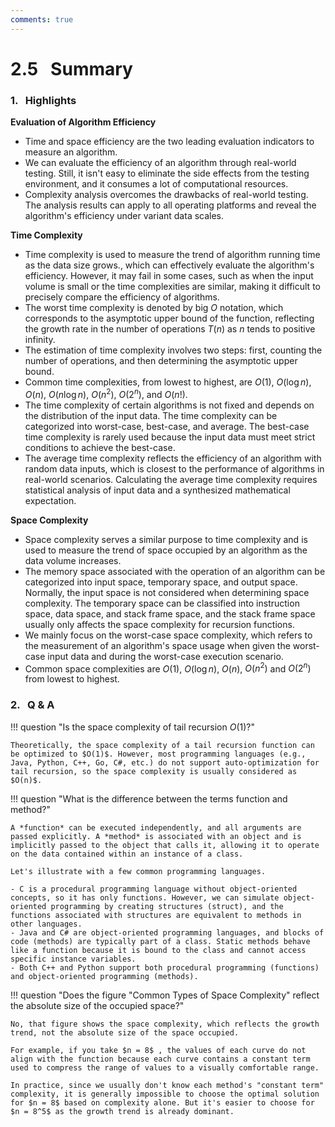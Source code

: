 ```yaml
---
comments: true
---
```


# 2.5 &nbsp; Summary

### 1. &nbsp; Highlights

**Evaluation of Algorithm Efficiency**

- Time and space efficiency are the two leading evaluation indicators to measure an algorithm.
- We can evaluate the efficiency of an algorithm through real-world testing. Still, it isn't easy to eliminate the side effects from the testing environment, and it consumes a lot of computational resources.
- Complexity analysis overcomes the drawbacks of real-world testing. The analysis results can apply to all operating platforms and reveal the algorithm's efficiency under variant data scales.

**Time Complexity**

- Time complexity is used to measure the trend of algorithm running time as the data size grows., which can effectively evaluate the algorithm's efficiency. However, it may fail in some cases, such as when the input volume is small or the time complexities are similar, making it difficult to precisely compare the efficiency of algorithms.
- The worst time complexity is denoted by big $O$ notation, which corresponds to the asymptotic upper bound of the function, reflecting the growth rate in the number of operations $T(n)$ as $n$ tends to positive infinity.
- The estimation of time complexity involves two steps: first, counting the number of operations, and then determining the asymptotic upper bound.
- Common time complexities, from lowest to highest, are $O(1)$, $O(\log n)$, $O(n)$, $O(n \log n)$, $O(n^2)$, $O(2^n)$, and $O(n!)$.
- The time complexity of certain algorithms is not fixed and depends on the distribution of the input data. The time complexity can be categorized into worst-case, best-case, and average. The best-case time complexity is rarely used because the input data must meet strict conditions to achieve the best-case.
- The average time complexity reflects the efficiency of an algorithm with random data inputs, which is closest to the performance of algorithms in real-world scenarios. Calculating the average time complexity requires statistical analysis of input data and a synthesized mathematical expectation.

**Space Complexity**

- Space complexity serves a similar purpose to time complexity and is used to measure the trend of space occupied by an algorithm as the data volume increases.
- The memory space associated with the operation of an algorithm can be categorized into input space, temporary space, and output space. Normally, the input space is not considered when determining space complexity. The temporary space can be classified into instruction space, data space, and stack frame space, and the stack frame space usually only affects the space complexity for recursion functions.
- We mainly focus on the worst-case space complexity, which refers to the measurement of an algorithm's space usage when given the worst-case input data and during the worst-case execution scenario.
- Common space complexities are $O(1)$, $O(\log n)$, $O(n)$, $O(n^2)$ and $O(2^n)$ from lowest to highest.

### 2. &nbsp; Q & A

!!! question "Is the space complexity of tail recursion $O(1)$?"

    Theoretically, the space complexity of a tail recursion function can be optimized to $O(1)$. However, most programming languages (e.g., Java, Python, C++, Go, C#, etc.) do not support auto-optimization for tail recursion, so the space complexity is usually considered as $O(n)$.

!!! question "What is the difference between the terms function and method?"

    A *function* can be executed independently, and all arguments are passed explicitly. A *method* is associated with an object and is implicitly passed to the object that calls it, allowing it to operate on the data contained within an instance of a class.

    Let's illustrate with a few common programming languages.

    - C is a procedural programming language without object-oriented concepts, so it has only functions. However, we can simulate object-oriented programming by creating structures (struct), and the functions associated with structures are equivalent to methods in other languages.
    - Java and C# are object-oriented programming languages, and blocks of code (methods) are typically part of a class. Static methods behave like a function because it is bound to the class and cannot access specific instance variables.
    - Both C++ and Python support both procedural programming (functions) and object-oriented programming (methods).

!!! question "Does the figure "Common Types of Space Complexity" reflect the absolute size of the occupied space?"

    No, that figure shows the space complexity, which reflects the growth trend, not the absolute size of the space occupied.
   
    For example, if you take $n = 8$ , the values of each curve do not align with the function because each curve contains a constant term used to compress the range of values to a visually comfortable range.

    In practice, since we usually don't know each method's "constant term" complexity, it is generally impossible to choose the optimal solution for $n = 8$ based on complexity alone. But it's easier to choose for $n = 8^5$ as the growth trend is already dominant.
